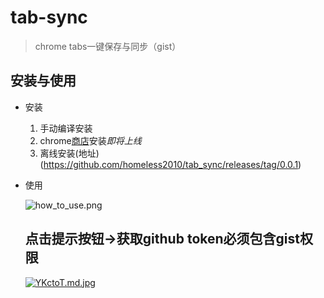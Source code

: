 # tab-sync

> chrome tabs一键保存与同步（gist）

## 安装与使用
- 安装
  1. 手动编译安装
  2. chrome[商店](https://chrome.google.com/webstore?utm_source=chrome-ntp-icon)安装*即将上线*
  3. 离线安装(地址)(https://github.com/homeless2010/tab_sync/releases/tag/0.0.1)
- 使用

  ![how_to_use.png](http://ww1.sinaimg.cn/large/a411b231ly1gelch6vujnj20w00i0q30.jpg)
  
  
  
  点击提示按钮->获取github token**必须包含gist权限**
  ----------------------------------------------------------------------
  [![YKctoT.md.jpg](https://s1.ax1x.com/2020/05/08/YKctoT.md.jpg)](https://imgchr.com/i/YKctoT)
